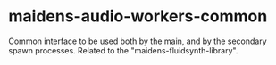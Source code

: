 # maidens-audio-workers-common
Common interface to be used both by the main, and by the secondary spawn processes. Related to the "maidens-fluidsynth-library".

